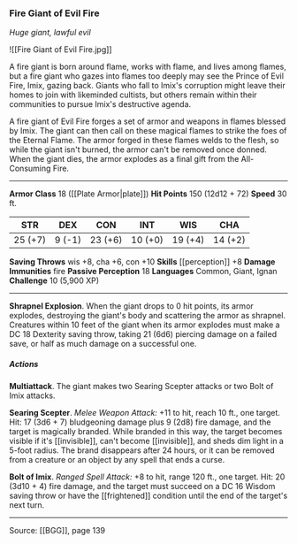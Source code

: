 ### Fire Giant of Evil Fire
_Huge giant, lawful evil_

![[Fire Giant of Evil Fire.jpg]]

A fire giant is born around flame, works with flame, and lives among flames, but a fire giant who gazes into flames too deeply may see the Prince of Evil Fire, Imix, gazing back. Giants who fall to Imix's corruption might leave their homes to join with likeminded cultists, but others remain within their communities to pursue Imix's destructive agenda.

A fire giant of Evil Fire forges a set of armor and weapons in flames blessed by Imix. The giant can then call on these magical flames to strike the foes of the Eternal Flame. The armor forged in these flames welds to the flesh, so while the giant isn't burned, the armor can't be removed once donned. When the giant dies, the armor explodes as a final gift from the All-Consuming Fire.




---

**Armor Class** 18 ([[Plate Armor|plate]])
**Hit Points** 150 (12d12 + 72)
**Speed** 30 ft.

| STR     | DEX     | CON     | INT     | WIS     | CHA     |
|---------|---------|---------|---------|---------|---------|
| 25 (+7) | 9 (-1) | 23 (+6) | 10 (+0) | 19 (+4) | 14 (+2) |

**Saving Throws** wis +8, cha +6, con +10
**Skills** [[perception]] +8
**Damage Immunities** fire
**Passive Perception** 18
**Languages** Common, Giant, Ignan
**Challenge** 10 (5,900 XP)

---

**Shrapnel Explosion**. When the giant drops to 0 hit points, its armor explodes, destroying the giant's body and scattering the armor as shrapnel. Creatures within 10 feet of the giant when its armor explodes must make a DC 18 Dexterity saving throw, taking 21 (6d6) piercing damage on a failed save, or half as much damage on a successful one.

##### Actions
**Multiattack**. The giant makes two Searing Scepter attacks or two Bolt of Imix attacks.

**Searing Scepter**. _Melee Weapon Attack:_ +11 to hit, reach 10 ft., one target. Hit: 17 (3d6 + 7) bludgeoning damage plus 9 (2d8) fire damage, and the target is magically branded. While branded in this way, the target becomes visible if it's [[invisible]], can't become [[invisible]], and sheds dim light in a 5-foot radius. The brand disappears after 24 hours, or it can be removed from a creature or an object by any spell that ends a curse.

**Bolt of Imix**. _Ranged Spell Attack:_ +8 to hit, range 120 ft., one target. Hit: 20 (3d10 + 4) fire damage, and the target must succeed on a DC 16 Wisdom saving throw or have the [[frightened]] condition until the end of the target's next turn.


---

Source: [[BGG]], page 139